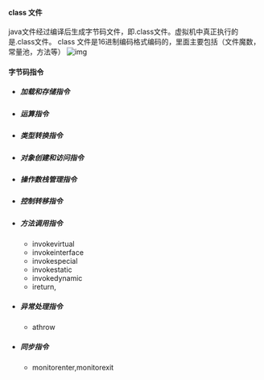 #### class 文件
java文件经过编译后生成字节码文件，即.class文件。虚拟机中真正执行的是.class文件。
class 文件是16进制编码格式编码的，里面主要包括（文件魔数，常量池，方法等）
![img](https://img2018.cnblogs.com/blog/1252920/201810/1252920-20181006094617435-1631179017.png)
#### 字节码指令
- ##### 加载和存储指令
- ##### 运算指令
- ##### 类型转换指令
- ##### 对象创建和访问指令
- ##### 操作数栈管理指令
- ##### 控制转移指令
- ##### 方法调用指令
  - invokevirtual
  - invokeinterface
  - invokespecial
  - invokestatic
  - invokedynamic
  - ireturn, 
- ##### 异常处理指令
  - athrow
- ##### 同步指令
  - monitorenter,monitorexit


